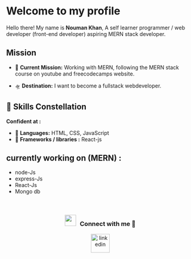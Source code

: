 # Welcome to my profile

Hello there! My name is **Nouman Khan**, A self learner programmer / web developer (front-end developer) aspiring MERN stack developer.
##  Mission

- 🌌 **Current Mission:** Working with MERN, following the MERN stack course on youtube and freecodecamps website.

- 🛸 **Destination:** I want to become a fullstack webdeveloper.


## 🌌 Skills Constellation

 **Confident at :** 

- 🌟 **Languages:** HTML, CSS,  JavaScript
- 🌟 **Frameworks / libraries :** React-js

## currently working on (MERN) :

- node-Js
- express-Js
- React-Js
- Mongo db


<br/>
<h3 align="center" > <img src="https://media.giphy.com/media/iY8CRBdQXODJSCERIr/giphy.gif" width="30" height="30" style="margin-right: 10px;">Connect with me 🤝 </h3>

<p align="center">
<a href="https://www.linkedin.com/in/nouman-khan-68372228b/" target="blank"><img align="center" src="https://user-images.githubusercontent.com/88904952/234979284-68c11d7f-1acc-4f0c-ac78-044e1037d7b0.png" alt="linkedin" height="50" width="50" /></a>
</p>
